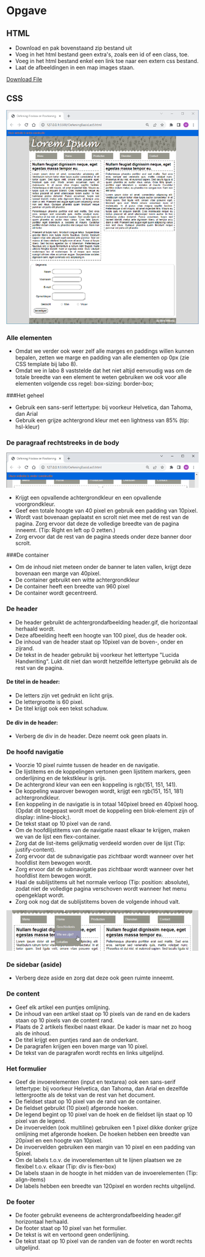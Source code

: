 # Opgave

## HTML

- Download en pak bovenstaand zip bestand uit
- Voeg in het html bestand geen extra's, zoals een id of een class, toe. 
- Voeg in het html bestand enkel een link toe naar een extern css bestand. 
- Laat de afbeeldingen in een map images staan.

[Download File](https://learn-eu-central-1-prod-fleet01-xythos.content.blackboardcdn.com/61d42c1e6231a/23740024?X-Blackboard-S3-Bucket=learn-eu-central-1-prod-fleet01-xythos&X-Blackboard-Expiration=1701216000000&X-Blackboard-Signature=O5k65Fmc0UglviCzjKSBQl%2FJK9cdg6mhVn%2BoieuBvv8%3D&X-Blackboard-Client-Id=174089&X-Blackboard-S3-Region=eu-central-1&response-cache-control=private%2C%20max-age%3D21600&response-content-disposition=attachment%3B%20filename%3D%22Opgave%20Les9.zip%22%3B%20filename%2A%3DUTF-8%27%27Opgave%2520Les9.zip&response-content-type=application%2Fzip&X-Amz-Security-Token=IQoJb3JpZ2luX2VjEGkaDGV1LWNlbnRyYWwtMSJGMEQCIHfBkKTB02v5uQfc%2B4RA7WAJL%2Fk8N3%2FWz4RKuS8jK24iAiA5te72AUpLPgVhTAblbSJPVhZF%2FMSKj91sHV6CecqNHyrHBQjC%2F%2F%2F%2F%2F%2F%2F%2F%2F%2F8BEAMaDDYzNTU2NzkyNDE4MyIMjvTKGlhSv7S1YvovKpsFZP2%2BMd5oMnE70hT60cHFwEx%2B%2BUsEDmqQWENuKeZ7kG3MjEmi6%2BgHPaax2iDMCZezQlRv%2Bhjyl6Demnk4b7na4I5Pp0Zj5cmhPWnefQDX60pfmM1%2FfDc4WN%2F0b0aYjnqIsaIXDIXm%2BB9DpERJNw0qfICI9AVqcG8NUHPGAiPSY1h56mBO%2FUGE8vKgWjEtWOJoGIH4K3THQ5Y3ErFBUZs%2B5RRDQDwU2Z4ggCzasf7621dT9%2F6RxcbC1m9PUVVhC5eqKndjqs0hGSTUX5FsFWGaSoNclnVll2hNEzW0IRqbQJVWelsUzj0rdLhBoWnWPLuD1CgLS%2FMBzbYRyMqXIwowaCYlH93LHR%2Btal2R4qRPrAQcTJ4RO0VbsFlBzLucI21pjlRZ5CB2xJ9oq9FwpWgOQ86dwiYZYRcHdnMkr3U7TxFJMZrzLHS68B4D%2FrmOk6ySHnASjIL%2FefLU29osWGsPNN0O1iZE3T4xt6zdb632830syPDu80TuVQDdTZW6ijZ8R4RhTePBXk83Kl0IXPxb1peKMq2sX%2BblDdnTpzTtAxudtQ8ijS8uWO2z7dJ89V7b%2Fqyu68X91AV95XMDUTzXbaI9n3%2BDlW%2Bd1aqyQlyWeXbYvV25W5I%2FS78ofREtsfTaiVPCqaHLRUmG4GhFUXJdDQw7WFKv5wHg2HMkX8f%2B1Z1YikyKXR7q8L69Owu0f6%2FVMtpHab5syTaOn%2FWso51QCzyZjF0%2FQWqnsTLFNbVEDNkmS9CDiiMUNYX2kI33PJGTYuTCO5n5JX9YNhI67qv1faHrvvwQ01Hl3EbkvX12ZdTqY6aZprJgomFz8rICwv8AD1GNWIMbOD4EK8PhR%2B2%2B%2FEwkgz3LIVzD8kirVHHGjnS%2BK9KOV4J60hUJ1jDDvpirBjqyASUYb8GTLlsJJWcyTRWrF3%2FJx0ldPY74hd%2FpOJMFSriu89kIJZyG%2FgC1xK7TzKO%2B0RkPR%2FZrLJc3qN1JwIRUocG29RzNTKJfcn%2Fq1q%2BMKKqwVTW%2BC6x42iJSM4yExeedUXycxrjSwzkaOGjspbAVEDrn%2FDF2FniR0YGPhGGgHr8hmhxCduvOs3DKkXz3UCXpbUrhjum3vrIne6ptI5lcUMPxjMgiFWbG2Xtyh1cWzJsEY6M%3D&X-Amz-Algorithm=AWS4-HMAC-SHA256&X-Amz-Date=20231128T180000Z&X-Amz-SignedHeaders=host&X-Amz-Expires=21600&X-Amz-Credential=ASIAZH6WM4PLRCXHRYYK%2F20231128%2Feu-central-1%2Fs3%2Faws4_request&X-Amz-Signature=acabde8c3da86e0c50aa783a7e23197ccb4d733b47b9fd2fc45632b5f4b6f93b)

## CSS

![Oefening_Flexbox_en_Positioning_basis](./README/Oefening_Flexbox_en_Positioning_basis.png)

### Alle elementen

- Omdat we verder ook weer zelf alle marges en paddings willen kunnen bepalen, zetten we marge en padding van alle elementen op 0px (zie CSS template bij labo 8). 
- Omdat we in labo 8 vaststelde dat het niet altijd eenvoudig was om de totale breedte van een element te weten gebruiken we ook voor alle elementen volgende css regel: box-sizing: border-box;

###Het geheel

- Gebruik een sans-serif lettertype: bij voorkeur Helvetica, dan Tahoma, dan Arial
- Gebruik een grijze achtergrond kleur met een lightness van 85% (tip: hsl-kleur)

### De paragraaf rechtstreeks in de body

![paragraaf_rechtstreeks_in_de_body](./README/paragraaf_rechtstreeks_in_de_body.png)

- Krijgt een opvallende achtergrondkleur en een opvallende voorgrondkleur. 
- Geef een totale hoogte van 40 pixel en gebruik een padding van 10pixel. 
- Wordt vast bovenaan geplaatst en scrolt niet mee met de rest van de pagina. Zorg ervoor dat deze de volledige breedte van de pagina inneemt. (Tip: Right en left op 0 zetten.)
- Zorg ervoor dat de rest van de pagina steeds onder deze banner door scrolt. 

###De container

- Om de inhoud niet meteen onder de banner te laten vallen, krijgt deze bovenaan een marge van 40pixel.
- De container gebruikt een witte achtergrondkleur
- De container heeft een breedte van 960 pixel 
- De container wordt gecentreerd.

### De header

- De header gebruikt de achtergrondafbeelding header.gif, die horizontaal herhaald wordt.
- Deze afbeelding heeft een hoogte van 100 pixel, dus de header ook.
- De inhoud van de header staat op 10pixel van de boven-, onder en zijrand.
- De tekst in de header gebruikt bij voorkeur het lettertype "Lucida Handwriting“. Lukt dit niet dan wordt hetzelfde lettertype gebruikt als de rest van de pagina.

#### De titel in de header:

- De letters zijn vet gedrukt en licht grijs.
- De lettergrootte is 60 pixel.
- De titel krijgt ook een tekst schaduw.

#### De div in de header:

- Verberg de div in de header. Deze neemt ook geen plaats in. 

### De hoofd navigatie

- Voorzie 10 pixel ruimte tussen de header en de navigatie. 
- De lijstitems en de koppelingen vertonen geen lijstitem markers, geen onderlijning en de tekstkleur is grijs.
- De achtergrond kleur van een een koppeling is rgb(151, 151, 141).
- De koppeling waarover bewogen wordt, krijgt een rgb(151, 151, 181) achtergrondkleur.
- Een koppeling in de navigatie is in totaal 140pixel breed en 40pixel hoog. (Opdat dit toegepast wordt moet de koppeling een blok-element zijn of display: inline-block;).
- De tekst staat op 10 pixel van de rand.
- Om de hoofdlijstitems van de navigatie naast elkaar te krijgen, maken we van de lijst een flex-container.
- Zorg dat de list-items gelijkmatig verdeeld worden over de lijst (Tip: justify-content).
- Zorg ervoor dat de subnavigatie pas zichtbaar wordt wanneer over het hoofdlist item bewogen wordt.
- Zorg ervoor dat de subnavigatie pas zichtbaar wordt wanneer over het hoofdlist item bewogen wordt.
- Haal de sublijstitems uit het normale verloop (Tip: position: absolute), zodat niet de volledige pagina verschoven wordt wanneer het menu opengeklapt wordt. 
- Zorg ook nog dat de sublijstitems boven de volgende inhoud valt. 

![hoofdnavigatie](./README/hoofdnavigatie.png)

### De sidebar (aside)

 - Verberg deze aside en zorg dat deze ook geen ruimte inneemt. 

### De content

- Geef elk artikel een puntjes omlijning.
- De inhoud van een artikel staat op 10 pixels van de rand en de kaders staan op 10 pixels van de content rand.
- Plaats de 2 artikels flexibel naast elkaar. De kader is maar net zo hoog als de inhoud.
- De titel krijgt een puntjes rand aan de onderkant.
- De paragrafen krijgen een boven marge van 10 pixel.
- De tekst van de paragrafen wordt rechts en links uitgelijnd.

### Het formulier

- Geef de invoerelementen (input en textarea) ook een sans-serif lettertype: bij voorkeur Helvetica, dan Tahoma, dan Arial en dezelfde lettergrootte als de tekst van de rest van het document. 
- De fieldset staat op 10 pixel van de rand van de container.
- De fieldset gebruikt (10 pixel) afgeronde hoeken.
- De legend begint op 10 pixel van de hoek en de fieldset lijn staat op 10 pixel van de legend.
- De invoervelden (ook multiline) gebruiken een 1 pixel dikke donker grijze omlijning met afgeronde hoeken. De hoeken hebben een breedte van 20pixel en een hoogte van 10pixel.
- De invoervelden gebruiken een margin van 10 pixel en een padding van 5pixel. 
- Om de labels t.o.v. de invoerelementen uit te lijnen plaatsen we ze flexibel t.o.v. elkaar (Tip: div is flex-box)
- De labels staan in de hoogte in het midden van de invoerelementen (Tip: align-items)
- De labels hebben een breedte van 120pixel en worden rechts uitgelijnd. 

### De footer

- De footer gebruikt eveneens de achtergrondafbeelding header.gif horizontaal herhaald.
- De footer staat op 10 pixel van het formulier.
- De tekst is wit en vertoond geen onderlijning.
- De tekst staat op 10 pixel van de randen van de footer en wordt rechts uitgelijnd.